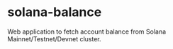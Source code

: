 # solana-balance
Web application to fetch account balance from Solana Mainnet/Testnet/Devnet cluster.
